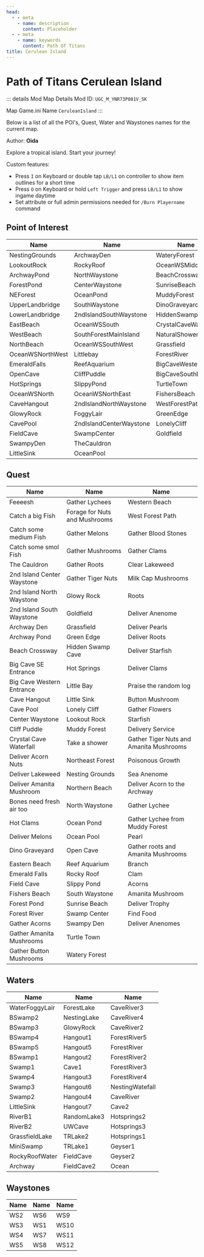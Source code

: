 ```yaml
---
head:
  - - meta
    - name: description
      content: Placeholder
  - - meta
    - name: keywords
      content: Path Of Titans
title: Cerulean Island
---
```


# Path of Titans Cerulean Island

::: details Mod Map Details
Mod ID: `UGC_M_YNR73P081V_SK`

Map Game.ini Name `CeruleanIsland`
:::

Below is a list of all the POI's, Quest, Water and Waystones names for the current map.

Author: **Oida**

Explore a tropical island. Start your journey!

Custom features:

- Press `I` on Keyboard or double tap `LB/L1` on controller to show item outlines for a short time
- Press `O` on Keyboard or hold `Left Trigger` and press `LB/L1` to show ingame daytime
- Set attribute or full admin permissions needed for `/Burn Playername` command

## Point of Interest

| Name             | Name                    | Name                 |
| ---------------- | ----------------------- | -------------------- |
| NestingGrounds   | ArchwayDen              | WateryForest         |
| LookoutRock      | RockyRoof               | OceanWSMiddle        |
| ArchwayPond      | NorthWaystone           | BeachCrossway        |
| ForestPond       | CenterWaystone          | SunriseBeach         |
| NEForest         | OceanPond               | MuddyForest          |
| UpperLandbridge  | SouthWaystone           | DinoGraveyard        |
| LowerLandbridge  | 2ndIslandSouthWaystone  | HiddenSwampCave      |
| EastBeach        | OceanWSSouth            | CrystalCaveWaterfall |
| WestBeach        | SouthForestMainIsland   | NaturalShower        |
| NorthBeach       | OceanWSSouthWest        | Grassfield           |
| OceanWSNorthWest | Littlebay               | ForestRiver          |
| EmeraldFalls     | ReefAquarium            | BigCaveWestern       |
| OpenCave         | CliffPuddle             | BigCaveSouthEast     |
| HotSprings       | SlippyPond              | TurtleTown           |
| OceanWSNorth     | OceanWSNorthEast        | FishersBeach         |
| CaveHangout      | 2ndIslandNorthWaystone  | WestForestPath       |
| GlowyRock        | FoggyLair               | GreenEdge            |
| CavePool         | 2ndIslandCenterWaystone | LonelyCliff          |
| FieldCave        | SwampCenter             | Goldfield            |
| SwampyDen        | TheCauldron             |                      |
| LittleSink       | OceanPool               |                      |

## Quest

| Name                       | Name                          | Name                                    |
| -------------------------- | ----------------------------- | --------------------------------------- |
| Feeeesh                    | Gather Lychees                | Western Beach                           |
| Catch a big Fish           | Forage for Nuts and Mushrooms | West Forest Path                        |
| Catch some medium Fish     | Gather Melons                 | Gather Blood Stones                     |
| Catch some smol Fish       | Gather Mushrooms              | Gather Clams                            |
| The Cauldron               | Gather Roots                  | Clear Lakeweed                          |
| 2nd Island Center Waystone | Gather Tiger Nuts             | Milk Cap Mushrooms                      |
| 2nd Island North Waystone  | Glowy Rock                    | Roots                                   |
| 2nd Island South Waystone  | Goldfield                     | Deliver Anenome                         |
| Archway Den                | Grassfield                    | Deliver Pearls                          |
| Archway Pond               | Green Edge                    | Deliver Roots                           |
| Beach Crossway             | Hidden Swamp Cave             | Deliver Starfish                        |
| Big Cave SE Entrance       | Hot Springs                   | Deliver Clams                           |
| Big Cave Western Entrance  | Little Bay                    | Praise the random log                   |
| Cave Hangout               | Little Sink                   | Button Mushroom                         |
| Cave Pool                  | Lonely Cliff                  | Gather Flowers                          |
| Center Waystone            | Lookout Rock                  | Starfish                                |
| Cliff Puddle               | Muddy Forest                  | Delivery Service                        |
| Crystal Cave Waterfall     | Take a shower                 | Gather Tiger Nuts and Amanita Mushrooms |
| Deliver Acorn Nuts         | Northeast Forest              | Poisonous Growth                        |
| Deliver Lakeweed           | Nesting Grounds               | Sea Anenome                             |
| Deliver Amanita Mushroom   | Northern Beach                | Deliver Acorn to the Archway            |
| Bones need fresh air too   | North Waystone                | Gather Lychee                           |
| Hot Clams                  | Ocean Pond                    | Gather Lychee from Muddy Forest         |
| Deliver Melons             | Ocean Pool                    | Pearl                                   |
| Dino Graveyard             | Open Cave                     | Gather roots and Amanita Mushrooms      |
| Eastern Beach              | Reef Aquarium                 | Branch                                  |
| Emerald Falls              | Rocky Roof                    | Clam                                    |
| Field Cave                 | Slippy Pond                   | Acorns                                  |
| Fishers Beach              | South Waystone                | Amanita Mushroom                        |
| Forest Pond                | Sunrise Beach                 | Deliver Trophy                          |
| Forest River               | Swamp Center                  | Find Food                               |
| Gather Acorns              | Swampy Den                    | Deliver Anenomes                        |
| Gather Amanita Mushrooms   | Turtle Town                   |                                         |
| Gather Button Mushrooms    | Watery Forest                 |                                         |

## Waters

| Name           | Name        | Name            |
| -------------- | ----------- | --------------- |
| WaterFoggyLair | ForestLake  | CaveRiver3      |
| BSwamp2        | NestingLake | CaveRiver4      |
| BSwamp3        | GlowyRock   | CaveRiver2      |
| BSwamp4        | Hangout1    | ForestRiver5    |
| BSwamp5        | Hangout5    | ForestRiver     |
| BSwamp1        | Hangout2    | ForestRiver2    |
| Swamp1         | Cave1       | ForestRiver3    |
| Swamp4         | Hangout3    | ForestRiver4    |
| Swamp3         | Hangout6    | NestingWatefall |
| Swamp2         | Hangout4    | CaveRiver       |
| LittleSink     | Hangout7    | Cave2           |
| RiverB1        | RandomLake3 | Hotsprings2     |
| RiverB2        | UWCave      | Hotsprings3     |
| GrassfieldLake | TRLake2     | Hotsprings1     |
| MiniSwamp      | TRLake1     | Geyser1         |
| RockyRoofWater | FieldCave   | Geyser2         |
| Archway        | FieldCave2  | Ocean           |

## Waystones

| Name | Name | Name |
| ---- | ---- | ---- |
| WS2  | WS6  | WS9  |
| WS3  | WS1  | WS10 |
| WS4  | WS7  | WS11 |
| WS5  | WS8  | WS12 |
